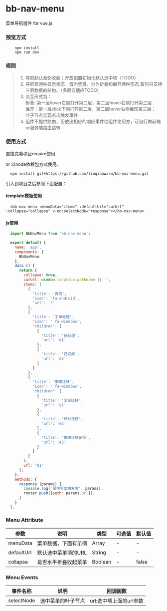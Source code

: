 # bb-nav-menu
菜单导航组件  for vue.js

### 预览方式
```
	npm install
	npm run dev
```

### 规则

  > 1. 导航默认全部收起；开放配置初始化默认选中项（TODO）
  > 2. 导航有两种显示状态，皆为竖直，分为折叠和展开两种形态,暂时只支持三层数据的结构。（多层自适应TODO）
  > 3. 交互形式为：</br>
    折叠: 第一层hover右侧打开第二层，第二层hover右侧打开第三层</br>
    展开：第一层click下侧打开第二层，第二层hover右侧展现第三层；</br>
    叶子节点实现点击触发事件 </br>
  > 4. 组件不提供路由，但放出相应的响应事件给组件使用方，可自行做前端or服务端路由跳转

### 使用方式

直接克隆项目require使用 </br>

or 以node依赖包方式使用。

```
  npm install git+https://github.com/linqianwarm/bb-nav-menu.git
```

引入到项目之后参照下面配置：

#### template模板使用
```template
  <bb-nav-menu :menuData="items" :defaultUrl="curUrl" :collapse="collapse" v-on:selectNode="response"></bb-nav-menu>
```

#### js使用
```JavaScript
  import BbNavMenu from 'bb-nav-menu';

  export default {
    name: 'app',
    components: {
      BbNavMenu
    },
    data () {
      return {
        collapse: true,
        curUrl: window.location.pathname || '',
        items: [
          {
            'title': '首页',
            'icon': 'fa-android',
            'url': '/'
          },
          {
            'title': '工单处理',
            'icon': ' fa-windows',
            'children': [
              {
                'title': '待处理',
                'url': 'd1'
              },
              {
                'title': '已完成',
                'url': 'd2'
              }
            ]
          },
          {
            'title': '策略迁移',
            'icon': ' fa-windows',
            'children': [
              {
                'title': '全部迁移',
                'url': 'e1'
              },
              {
                'title': '部分迁移',
                'url': 'e2'
              },
              {
                'title': '策略迁移记录',
                'url': 'e3'
              }
            ]
          }
        ],
        url: 'b1'
      };
    },
    methods: {
      response (params) {
        console.log('组件里面触发啦', params);
        router.push({path: params.url});
      }
    }
  };

```


### Menu Attribute
|参数|说明|类型|可选值|默认值|
|---|---|---|---|---|
|menuData| 菜单数据，下面有示例 |Array| - | - |
|defaultUrl|默认选中菜单项的URL|String| - | - |
|collapse|是否水平折叠收起菜单|Boolean|-|false|

### Menu Events
|事件名称|说明|回调函数|
|---|---|---|
|selectNode| 选中菜单的叶子节点 |url:选中项上面的url参数|
